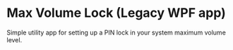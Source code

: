 # Max Volume Lock (Legacy WPF app)

Simple utility app for setting up a PIN lock in your system maximum volume level. 
